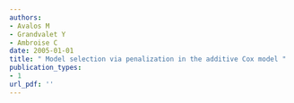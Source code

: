 ```yaml
---
authors: 
- Avalos M 
- Grandvalet Y 
- Ambroise C 
date: 2005-01-01
title: " Model selection via penalization in the additive Cox model "
publication_types:
- 1
url_pdf: ''
---
```

